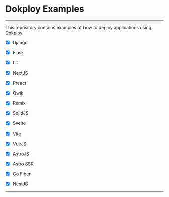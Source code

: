# Dokploy Examples

---
This repository contains examples of how to deploy applications using Dokploy.

- [x] Django
- [x] Flask
- [x] Lit
- [x] NextJS
- [x] Preact
- [x] Qwik
- [x] Remix
- [x] SolidJS
- [x] Svelte
- [x] Vite
- [x] VueJS
- [x] AstroJS
- [x] Astro SSR
- [x] Go Fiber
- [x] NestJS


---
